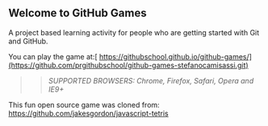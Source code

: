 ## Welcome to GitHub Games

A project based learning activity for people who are getting started with Git and GitHub.

You can play the game at:[ https://githubschool.github.io/github-games/](https://github.com/prgithubschool/github-games-stefanocamisassi.git)

>> _*SUPPORTED BROWSERS*: Chrome, Firefox, Safari, Opera and IE9+_

This fun open source game was cloned from: https://github.com/jakesgordon/javascript-tetris
